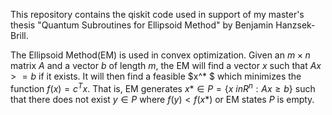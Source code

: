 This repository contains the qiskit code used in support of my master's thesis "Quantum Subroutines for Ellipsoid Method" by Benjamin Hanzsek-Brill.

The Ellipsoid Method(EM) is used in convex optimization. Given an $m \times n$ matrix $A$ and a vector $b$ of length $m$, the EM will find a vector $x$ such that $Ax >= b$ if it exists. It will then find a feasible $x^* $ which minimizes the function $f(x) = c^T x$. That is, EM generates $x* \in P = \{x\ in R^n: Ax \geq b\}$ such that there does not exist $y \in P$ where $f(y) < f(x*)$ or EM states $P$ is empty.
